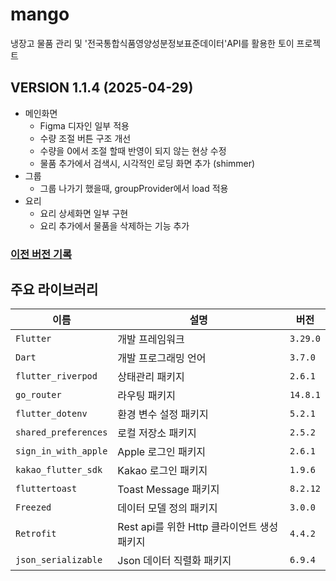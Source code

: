 # mango

냉장고 물품 관리 및 '전국통합식품영양성분정보표준데이터'API를 활용한 토이 프로젝트

## VERSION 1.1.4 (2025-04-29)
 - 메인화면
   - Figma 디자인 일부 적용
   - 수량 조절 버튼 구조 개선
   - 수량을 0에서 조절 할때 반영이 되지 않는 현상 수정
   - 물품 추가에서 검색시, 시각적인 로딩 화면 추가 (shimmer)
 - 그룹
   - 그룹 나가기 했을때, groupProvider에서 load 적용
 - 요리
   - 요리 상세화면 일부 구현
   - 요리 추가에서 물품을 삭제하는 기능 추가

### [이전 버전 기록](https://docs.google.com/document/d/1jGvCaHdyLdExCCWo95xoGkFYdY4Mc1hrtk55fEWGx1o/edit?usp=sharing) <br>

## 주요 라이브러리

| 이름           | 설명                           | 버전               |
| ------------ | ---------------------------- | ----------------- |
| `Flutter`      | 개발 프레임워크       | `3.29.0` |
| `Dart`      | 개발 프로그래밍 언어       | `3.7.0` |
| `flutter_riverpod`      | 상태관리 패키지       | `2.6.1` |
| `go_router`      | 라우팅 패키지       | `14.8.1` |
| `flutter_dotenv`      | 환경 변수 설정 패키지       | `5.2.1` |
| `shared_preferences`      | 로컬 저장소 패키지       | `2.5.2` |
| `sign_in_with_apple`      | Apple 로그인 패키지       | `2.6.1` |
| `kakao_flutter_sdk`      | Kakao 로그인 패키지       | `1.9.6` |
| `fluttertoast`      | Toast Message 패키지       | `8.2.12` |
| `Freezed`      | 데이터 모델 정의 패키지       | `3.0.0` |
| `Retrofit`      | Rest api를 위한 Http 클라이언트 생성 패키지       | `4.4.2` |
| `json_serializable`      | Json 데이터 직렬화 패키지     | `6.9.4` |

